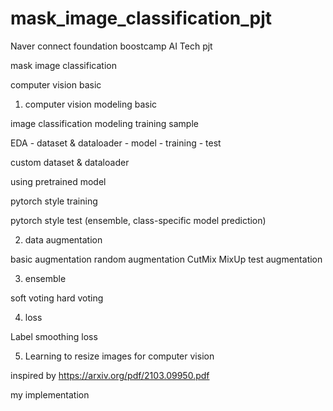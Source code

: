 # mask_image_classification_pjt

Naver connect foundation boostcamp AI Tech pjt

mask image classification

computer vision basic

1. computer vision modeling basic

image classification modeling training sample

EDA - dataset & dataloader - model - training - test

custom dataset & dataloader

using pretrained model

pytorch style training

pytorch style test (ensemble, class-specific model prediction)

2. data augmentation

basic augmentation
random augmentation
CutMix
MixUp
test augmentation

3. ensemble

soft voting
hard voting

4. loss

Label smoothing loss

5. Learning to resize images for computer vision

inspired by
https://arxiv.org/pdf/2103.09950.pdf

my implementation